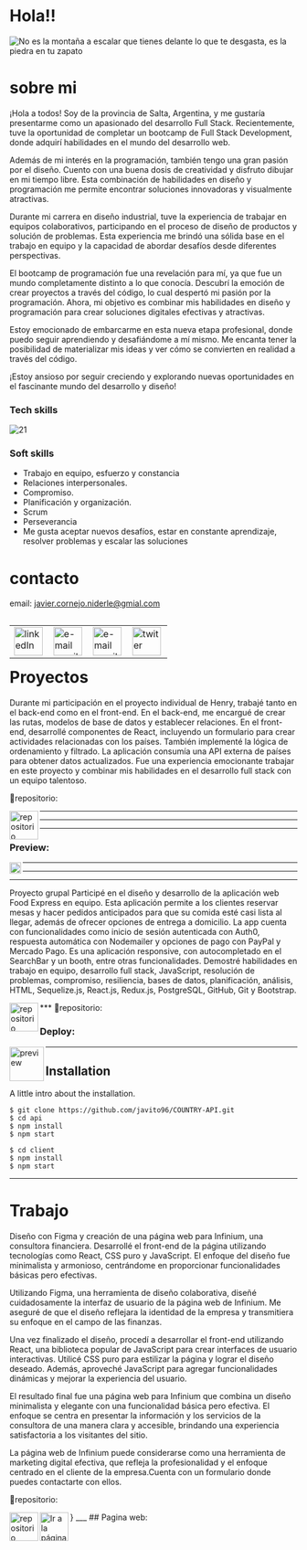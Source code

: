 # Hola!!
![No es la montaña a escalar que tienes delante lo que te desgasta, es la piedra en tu zapato](https://user-images.githubusercontent.com/94643515/205610185-0a9a7131-2d42-43d8-96a4-e34a36e92e61.gif)
# sobre mi
¡Hola a todos! Soy de la provincia de Salta, Argentina, y me gustaría presentarme como un apasionado del desarrollo Full Stack. Recientemente, tuve la oportunidad de completar un bootcamp de Full Stack Development, donde adquirí habilidades en el mundo del desarrollo web.

Además de mi interés en la programación, también tengo una gran pasión por el diseño. Cuento con una buena dosis de creatividad y disfruto dibujar en mi tiempo libre. Esta combinación de habilidades en diseño y programación me permite encontrar soluciones innovadoras y visualmente atractivas.

Durante mi carrera en diseño industrial, tuve la experiencia de trabajar en equipos colaborativos, participando en el proceso de diseño de productos y solución de problemas. Esta experiencia me brindó una sólida base en el trabajo en equipo y la capacidad de abordar desafíos desde diferentes perspectivas.

El bootcamp de programación fue una revelación para mí, ya que fue un mundo completamente distinto a lo que conocía. Descubrí la emoción de crear proyectos a través del código, lo cual despertó mi pasión por la programación. Ahora, mi objetivo es combinar mis habilidades en diseño y programación para crear soluciones digitales efectivas y atractivas.

Estoy emocionado de embarcarme en esta nueva etapa profesional, donde puedo seguir aprendiendo y desafiándome a mí mismo. Me encanta tener la posibilidad de materializar mis ideas y ver cómo se convierten en realidad a través del código.

¡Estoy ansioso por seguir creciendo y explorando nuevas oportunidades en el fascinante mundo del desarrollo y diseño!


### Tech skills

![21](https://user-images.githubusercontent.com/94643515/205609119-d1c2e2ad-e672-4b21-a297-897888e4f7f6.gif)



### Soft skills

- Trabajo en equipo, esfuerzo y constancia
- Relaciones interpersonales.
- Compromiso.
- Planificación y organización.
- Scrum
- Perseverancia
- Me gusta aceptar nuevos desafíos, estar en constante aprendizaje, resolver problemas y escalar las soluciones


# contacto
email: javier.cornejo.niderle@gmial.com
<table align="left"> 
  <td>
<a href="https://www.linkedin.com/in/javiercornejo-developerfullstack/" target="_blank">
  <img align="left" src="https://i.imgur.com/pSEI8t9.png" alt="linkedIn" height="50" width="50" />
</a>
  </td>
  <td>
<a href="mailto:javier.cornejo.niderle@gmial.com" target="_blank">
  <img align= "left" src="https://cdn-icons-png.flaticon.com/512/5968/5968534.png" alt="e-mail gmail" height="50" />
</a>
  </td>
      <td>
<a href="https://www.instagram.com/javiercornejo1/" target="_blank">
  <img align= "left" src="https://upload.wikimedia.org/wikipedia/commons/thumb/e/e7/Instagram_logo_2016.svg/2048px-Instagram_logo_2016.svg.png" alt="e-mail gmail" height="50" />
</a>
  </td>
          <td>
<a href="https://twitter.com/Javit0Cornejo">
  <img align= "left" src="https://es.wikipedia.org/wiki/Twitter#/media/Archivo:Logo_of_Twitter.svg" alt="twiter" height="50" />
</a>
  </td>  
</table>

***
***
____
# Proyectos  
Durante mi participación en el proyecto individual de Henry, trabajé tanto en el back-end como en el front-end. En el back-end, me encargué de crear las rutas, modelos de base de datos y establecer relaciones. En el front-end, desarrollé componentes de React, incluyendo un formulario para crear actividades relacionadas con los países. También implementé la lógica de ordenamiento y filtrado. La aplicación consumía una API externa de países para obtener datos actualizados. Fue una experiencia emocionante trabajar en este proyecto y combinar mis habilidades en el desarrollo full stack con un equipo talentoso.

  

📁repositorio:
<td>
<a href="https://github.com/javito96/COUNTRY-API">
  <img align= "left" src="https://cdn4.iconfinder.com/data/icons/iconsimple-logotypes/512/github-512.png" alt="repositorio" height="50" />
</a>
 </td>
 
 
 ***
 ***
 ***
  
### Preview: <td>
 <a href="https://www.canva.com/design/DAFT7t9ojKs/JjhoNvGn71n_pC5gkItIZA/view#2">
  <img align= "left" src="https://upload.wikimedia.org/wikipedia/commons/thumb/0/08/Canva_icon_2021.svg/2048px-Canva_icon_2021.svg.png" alt="preview" height="20" />
</a>

 
 
 ***
 ***
 ***
  Proyecto grupal 
 Participé en el diseño y desarrollo de la aplicación web Food Express en equipo. Esta aplicación permite a los clientes reservar mesas y hacer pedidos anticipados para que su comida esté casi lista al llegar, además de ofrecer opciones de entrega a domicilio. La app cuenta con funcionalidades como inicio de sesión autenticada con Auth0, respuesta automática con Nodemailer y opciones de pago con PayPal y Mercado Pago. Es una aplicación responsive, con autocompletado en el SearchBar y un booth, entre otras funcionalidades. Demostré habilidades en trabajo en equipo, desarrollo full stack, JavaScript, resolución de problemas, compromiso, resiliencia, bases de datos, planificación, análisis, HTML, Sequelize.js, React.js, Redux.js, PostgreSQL, GitHub, Git y Bootstrap.

  
  
 </td>
 ***
  📁repositorio:
<td>
<a href="https://github.com/FoodExpressPF">
  <img align= "left" src="https://cdn4.iconfinder.com/data/icons/iconsimple-logotypes/512/github-512.png" alt="repositorio" height="50" />
</a>
 </td>
 
 

### Deploy: <td>
 <a href="https://www.foodexpress.vercel.app/">
  <img align= "left" src="https://encrypted-tbn0.gstatic.com/images?q=tbn:ANd9GcT1xh8kPpdGNbhHijecuyxqm0BXna_l8unKv8WzbL8&s" alt="preview" height="60"  />
</a>
 </td>
 
 
 ____
 
 
 
## Installation

A little intro about the installation. 
```
$ git clone https://github.com/javito96/COUNTRY-API.git
$ cd api
$ npm install
$ npm start
```

```
$ cd client
$ npm install
$ npm start
```
***

 # Trabajo
Diseño con Figma y creación de una página web para Infinium, una consultora financiera. Desarrollé el front-end de la página utilizando tecnologías como React, CSS puro y JavaScript. El enfoque del diseño fue minimalista y armonioso, centrándome en proporcionar funcionalidades básicas pero efectivas.

Utilizando Figma, una herramienta de diseño colaborativa, diseñé cuidadosamente la interfaz de usuario de la página web de Infinium. Me aseguré de que el diseño reflejara la identidad de la empresa y transmitiera su enfoque en el campo de las finanzas.

Una vez finalizado el diseño, procedí a desarrollar el front-end utilizando React, una biblioteca popular de JavaScript para crear interfaces de usuario interactivas. Utilicé CSS puro para estilizar la página y lograr el diseño deseado. Además, aproveché JavaScript para agregar funcionalidades dinámicas y mejorar la experiencia del usuario.

El resultado final fue una página web para Infinium que combina un diseño minimalista y elegante con una funcionalidad básica pero efectiva. El enfoque se centra en presentar la información y los servicios de la consultora de una manera clara y accesible, brindando una experiencia satisfactoria a los visitantes del sitio.

La página web de Infinium puede considerarse como una herramienta de marketing digital efectiva, que refleja la profesionalidad y el enfoque centrado en el cliente de la empresa.Cuenta con un formulario donde puedes contactarte con ellos.
  
   📁repositorio:
   
<td>
<a href="https://github.com/ignacioSola/infinium_web">
  <img align= "left" src="https://cdn4.iconfinder.com/data/icons/iconsimple-logotypes/512/github-512.png" alt="repositorio" height="50" />
</a>
 </td>}
 ___
 ## Pagina web: 
<a href="https://infiniumanalytics.net/#about">
  <img align="left" src="https://www.pngegg.com/es/png-ifvaw" alt="Ir a la página" height="50" />
</a>
  
